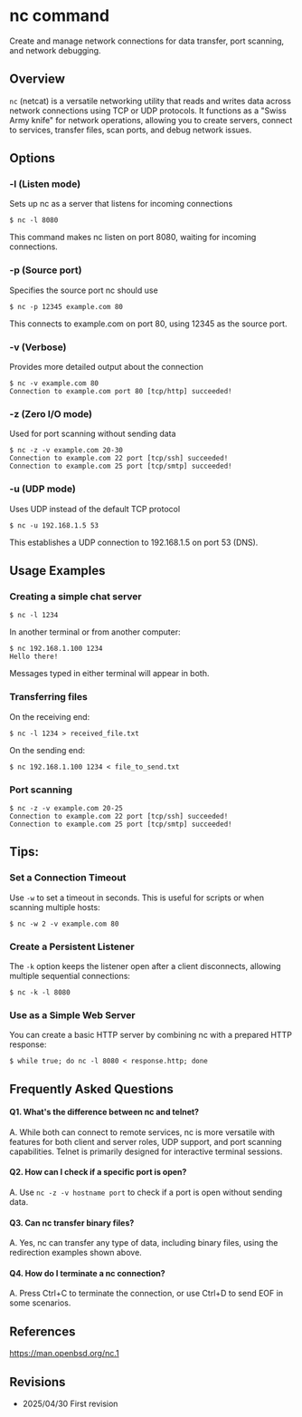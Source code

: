 # nc command

Create and manage network connections for data transfer, port scanning, and network debugging.

## Overview

`nc` (netcat) is a versatile networking utility that reads and writes data across network connections using TCP or UDP protocols. It functions as a "Swiss Army knife" for network operations, allowing you to create servers, connect to services, transfer files, scan ports, and debug network issues.

## Options

### **-l** (Listen mode)

Sets up nc as a server that listens for incoming connections

```console
$ nc -l 8080
```

This command makes nc listen on port 8080, waiting for incoming connections.

### **-p** (Source port)

Specifies the source port nc should use

```console
$ nc -p 12345 example.com 80
```

This connects to example.com on port 80, using 12345 as the source port.

### **-v** (Verbose)

Provides more detailed output about the connection

```console
$ nc -v example.com 80
Connection to example.com port 80 [tcp/http] succeeded!
```

### **-z** (Zero I/O mode)

Used for port scanning without sending data

```console
$ nc -z -v example.com 20-30
Connection to example.com 22 port [tcp/ssh] succeeded!
Connection to example.com 25 port [tcp/smtp] succeeded!
```

### **-u** (UDP mode)

Uses UDP instead of the default TCP protocol

```console
$ nc -u 192.168.1.5 53
```

This establishes a UDP connection to 192.168.1.5 on port 53 (DNS).

## Usage Examples

### Creating a simple chat server

```console
$ nc -l 1234
```

In another terminal or from another computer:

```console
$ nc 192.168.1.100 1234
Hello there!
```

Messages typed in either terminal will appear in both.

### Transferring files

On the receiving end:

```console
$ nc -l 1234 > received_file.txt
```

On the sending end:

```console
$ nc 192.168.1.100 1234 < file_to_send.txt
```

### Port scanning

```console
$ nc -z -v example.com 20-25
Connection to example.com 22 port [tcp/ssh] succeeded!
Connection to example.com 25 port [tcp/smtp] succeeded!
```

## Tips:

### Set a Connection Timeout

Use `-w` to set a timeout in seconds. This is useful for scripts or when scanning multiple hosts:

```console
$ nc -w 2 -v example.com 80
```

### Create a Persistent Listener

The `-k` option keeps the listener open after a client disconnects, allowing multiple sequential connections:

```console
$ nc -k -l 8080
```

### Use as a Simple Web Server

You can create a basic HTTP server by combining nc with a prepared HTTP response:

```console
$ while true; do nc -l 8080 < response.http; done
```

## Frequently Asked Questions

#### Q1. What's the difference between nc and telnet?
A. While both can connect to remote services, nc is more versatile with features for both client and server roles, UDP support, and port scanning capabilities. Telnet is primarily designed for interactive terminal sessions.

#### Q2. How can I check if a specific port is open?
A. Use `nc -z -v hostname port` to check if a port is open without sending data.

#### Q3. Can nc transfer binary files?
A. Yes, nc can transfer any type of data, including binary files, using the redirection examples shown above.

#### Q4. How do I terminate a nc connection?
A. Press Ctrl+C to terminate the connection, or use Ctrl+D to send EOF in some scenarios.

## References

https://man.openbsd.org/nc.1

## Revisions

- 2025/04/30 First revision